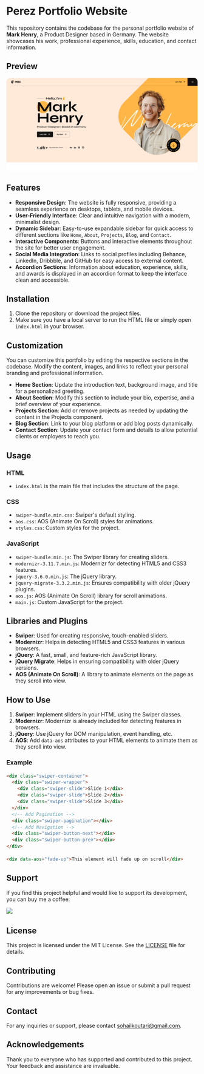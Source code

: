 # Perez Portfolio Website

This repository contains the codebase for the personal portfolio website of **Mark Henry**, a Product Designer based in Germany. The website showcases his work, professional experience, skills, education, and contact information.

## Preview

![Screenshot](https://github.com/reblox01/Perez-Portfolio/blob/7b2951bc65a0b2c78a6ada9812277204316ff773/images/Screenshot.png)

## Features

- **Responsive Design**: The website is fully responsive, providing a seamless experience on desktops, tablets, and mobile devices.
- **User-Friendly Interface**: Clear and intuitive navigation with a modern, minimalist design.
- **Dynamic Sidebar**: Easy-to-use expandable sidebar for quick access to different sections like `Home`, `About`, `Projects`, `Blog`, and `Contact`.
- **Interactive Components**: Buttons and interactive elements throughout the site for better user engagement.
- **Social Media Integration**: Links to social profiles including Behance, LinkedIn, Dribbble, and GitHub for easy access to external content.
- **Accordion Sections**: Information about education, experience, skills, and awards is displayed in an accordion format to keep the interface clean and accessible.

## Installation

1. Clone the repository or download the project files.
2. Make sure you have a local server to run the HTML file or simply open `index.html` in your browser.

## Customization

You can customize this portfolio by editing the respective sections in the codebase. Modify the content, images, and links to reflect your personal branding and professional information.

* **Home Section**: Update the introduction text, background image, and title for a personalized greeting.
* **About Section**: Modify this section to include your bio, expertise, and a brief overview of your experience.
* **Projects Section**: Add or remove projects as needed by updating the content in the Projects component.
* **Blog Section**: Link to your blog platform or add blog posts dynamically.
* **Contact Section**: Update your contact form and details to allow potential clients or employers to reach you.


## Usage

### HTML
- `index.html` is the main file that includes the structure of the page.

### CSS
- `swiper-bundle.min.css`: Swiper's default styling.
- `aos.css`: AOS (Animate On Scroll) styles for animations.
- `styles.css`: Custom styles for the project.

### JavaScript
- `swiper-bundle.min.js`: The Swiper library for creating sliders.
- `modernizr-3.11.7.min.js`: Modernizr for detecting HTML5 and CSS3 features.
- `jquery-3.6.0.min.js`: The jQuery library.
- `jquery-migrate-3.3.2.min.js`: Ensures compatibility with older jQuery plugins.
- `aos.js`: AOS (Animate On Scroll) library for scroll animations.
- `main.js`: Custom JavaScript for the project.

## Libraries and Plugins

- **Swiper**: Used for creating responsive, touch-enabled sliders.
- **Modernizr**: Helps in detecting HTML5 and CSS3 features in various browsers.
- **jQuery**: A fast, small, and feature-rich JavaScript library.
- **jQuery Migrate**: Helps in ensuring compatibility with older jQuery versions.
- **AOS (Animate On Scroll)**: A library to animate elements on the page as they scroll into view.

## How to Use

1. **Swiper**: Implement sliders in your HTML using the Swiper classes.
2. **Modernizr**: Modernizr is already included for detecting features in browsers.
3. **jQuery**: Use jQuery for DOM manipulation, event handling, etc.
4. **AOS**: Add `data-aos` attributes to your HTML elements to animate them as they scroll into view.

### Example

```html
<div class="swiper-container">
  <div class="swiper-wrapper">
    <div class="swiper-slide">Slide 1</div>
    <div class="swiper-slide">Slide 2</div>
    <div class="swiper-slide">Slide 3</div>
  </div>
  <!-- Add Pagination -->
  <div class="swiper-pagination"></div>
  <!-- Add Navigation -->
  <div class="swiper-button-next"></div>
  <div class="swiper-button-prev"></div>
</div>

<div data-aos="fade-up">This element will fade up on scroll</div>
```


## Support

If you find this project helpful and would like to support its development, you can buy me a coffee:

<a href="https://www.buymeacoffee.com/arosck1"><img src="https://img.buymeacoffee.com/button-api/?text=Buy me a coffee&emoji=☕&slug=arosck1&button_colour=BD5FFF&font_colour=ffffff&font_family=Cookie&outline_colour=000000&coffee_colour=FFDD00" /></a>

## License

This project is licensed under the MIT License. See the [LICENSE](LICENSE) file for details.

## Contributing

Contributions are welcome! Please open an issue or submit a pull request for any improvements or bug fixes.

## Contact

For any inquiries or support, please contact [sohailkoutari@gmail.com](mailto:sohailkoutari@gmail.com).

## Acknowledgements

Thank you to everyone who has supported and contributed to this project. Your feedback and assistance are invaluable.

